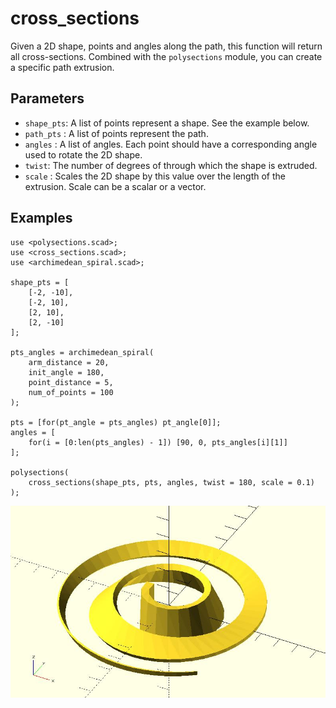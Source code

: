 # cross_sections

Given a 2D shape, points and angles along the path, this function will return all cross-sections. Combined with the `polysections` module, you can create a specific path extrusion.

## Parameters

- `shape_pts`: A list of points represent a shape. See the example below.
- `path_pts` : A list of points represent the path.
- `angles` : A list of angles. Each point should have a corresponding angle used to rotate the 2D shape.
- `twist`: The number of degrees of through which the shape is extruded.
- `scale` : Scales the 2D shape by this value over the length of the extrusion. Scale can be a scalar or a vector.

## Examples

	use <polysections.scad>;
	use <cross_sections.scad>;
	use <archimedean_spiral.scad>;

	shape_pts = [
		[-2, -10],
		[-2, 10],
		[2, 10],
		[2, -10]
	];

	pts_angles = archimedean_spiral(
		arm_distance = 20,
		init_angle = 180,
		point_distance = 5,
		num_of_points = 100 
	); 

	pts = [for(pt_angle = pts_angles) pt_angle[0]];
	angles = [
		for(i = [0:len(pts_angles) - 1]) [90, 0, pts_angles[i][1]]
	];

	polysections(
		cross_sections(shape_pts, pts, angles, twist = 180, scale = 0.1)
	);

![cross_sections](images/lib-cross_sections-1.JPG)